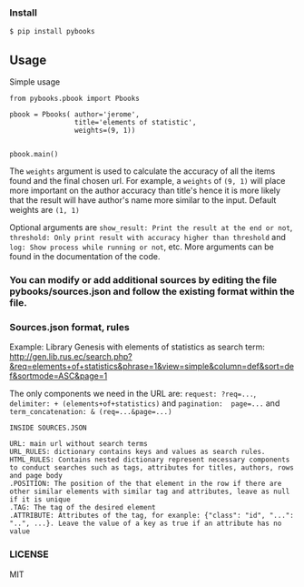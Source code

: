 ### Install
```sh
$ pip install pybooks
```

## Usage

Simple usage

```
from pybooks.pbook import Pbooks 

pbook = Pbooks( author='jerome',
                title='elements of statistic',
                weights=(9, 1)) 
         

pbook.main()
```

The ```weights``` argument is used to calculate the accuracy of all the items found and the final chosen url. For example, a ```weights``` of ```(9, 1)``` will place more important on the author accuracy than title's hence it is more likely that the result will have author's name more similar to the input. Default weights are ```(1, 1)```

Optional arguments are ```show_result: Print the result at the end or not```, ```threshold: Only print result with accuracy higher than threshold``` and ```log: Show process while running or not```, etc. More arguments can be found in the documentation of the code.

### You can modify or add additional sources by editing the file pybooks/sources.json and follow the existing format within the file.

### Sources.json format, rules

Example: 
Library Genesis with elements of statistics as search term: <http://gen.lib.rus.ec/search.php?&req=elements+of+statistics&phrase=1&view=simple&column=def&sort=def&sortmode=ASC&page=1>

The only components we need in the URL are: ```request: ?req=...```, ```delimiter: + (elements+of+statistics)``` and ```pagination: 
page=...``` and ```term_concatenation: & (req=...&page=...)```

```
INSIDE SOURCES.JSON

URL: main url without search terms
URL_RULES: dictionary contains keys and values as search rules.
HTML_RULES: Contains nested dictionary represent necessary components to conduct searches such as tags, attributes for titles, authors, rows and page body
.POSITION: The position of the that element in the row if there are other similar elements with similar tag and attributes, leave as null if it is unique
.TAG: The tag of the desired element
.ATTRIBUTE: Attributes of the tag, for exanple: {"class": "id", "...": "..", ...}. Leave the value of a key as true if an attribute has no value
```
### LICENSE

MIT
